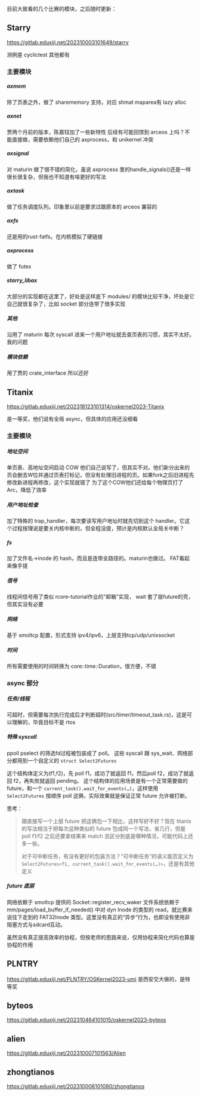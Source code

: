 目前大致看的几个比赛的模块，之后随时更新：

## Starry

https://gitlab.eduxiji.net/202310003101649/starry

测例差 cyclictest 其他都有

### 主要模块

##### axmem

除了页表之外，做了 sharememory 支持，对应 shmat maparea有 lazy alloc

##### axnet

贾两个月前的版本，陈嘉钰加了一些新特性
后续有可能回馈到 arceos 上吗？不能直接做，需要依赖他们自己的 axprocess，和 unikernel 冲突

##### axsignal

对 maturin 做了很不错的简化，虽说 axprocess 里的handle_signals()还是一样很长很复杂，但我也不知道有啥更好的写法

##### axtask
	
做了任务调度队列。印象里以前是要求过跟原本的 arceos 兼容的

##### axfs

还是用的rust-fatfs。在内核模拟了硬链接

##### axprocess

做了 futex

##### starry_libax

大部分的实现都在这里了，好处是这样底下 modules/ 的模块比较干净，坏处是它自己就很复杂了，比如 socket 部分连带了很多实现

##### 其他

沿用了 maturin 每次 syscall 进来一个用户地址就去查页表的习惯，其实不太好。我的问题

##### 模块依赖

用了贾的 crate_interface 所以还好

## Titanix

https://gitlab.eduxiji.net/202318123101314/oskernel2023-Titanix

是一等奖，他们说有全局 async，但具体的应用还没细看

### 主要模块

##### 地址空间

单页表、高地址空间启动
COW 他们自己说写了，但其实不对。他们新分出来的页会删去W位并通过页表打标记，但没有处理旧进程的页。如果fork之后旧进程先修改新进程再修改，这个实现就错了
为了这个COW他们还给每个物理页打了Arc，降低了效率

##### 用户地址检查

加了特殊的 trap_handler，每次要读写用户地址时就先切到这个 handler。它这个过程按理说是要关内核中断的，但全程没提，预计是内核默认全局关中断？
	
##### fs

加了文件名->inode 的 hash，而且是连带全路径的。maturin也做过。
FAT看起来像手搓

##### 信号

线程间信号用了类似 rcore-tutorial作业的"邮箱"实现， wait 套了层future的壳，但其实没有必要

##### 网络
基于 smoltcp 配置，形式支持 ipv4/ipv6，上层支持tcp/udp/unixsocket

##### 时间
所有需要使用的时间转换为 core::time::Duration，很方便，不错

### async 部分

##### 任务/线程
可超时，但需要每次执行完成后才判断超时(src/timer/timeout_task.rs)，这是可以理解的，毕竟目标不是 rtos

##### 特殊 syscall
ppoll pselect 的筛选fd过程被包装成了 poll。
这些 syscall 跟 sys_wait、网络部分都用到一个自定义的 `struct Select2Futures`

这个结构体定义为(f1,f2)，先 poll f1，成功了就返回 f1，然后poll f2，成功了就返回 f2，再失败就返回 pending。
这个结构体的应用场景是有一个正常需要做的 future，和一个 `current_task().wait_for_events(…)`，这样使用 `Select2Futures` 按顺序 poll 这俩，实际效果就是保证正常 future 允许被打断。

思考：
> 跟直接写一个上层 future 把这俩包一下相比，这样写好不好？现在 titanix 的写法相当于把每次这种类似的 future 包成同一个写法，省几行，但是 poll f1/f2 之后还要拿结果来 match 去区分到底是哪种情况，可能代码上还多一些。
> 
> 对于可中断任务，有没有更好的包装方法？“可中断任务”的语义能否定义为 `Select2Futures<f1, current_task().wait_for_events(…)>`，还是有其他定义

##### future 底层
网络依赖于 smoltcp 提供的 Socket::register_recv_waker
文件系统依赖于 mm/pages/load_buffer_if_needed() 中对 dyn Inode 的类型的 read，就比赛来说往下走到的 FAT32Inode 类型。这里没有真正的“异步”行为，也即没有使用非阻塞方式与sdcard互动。

虽然没有真正提高效率的协程，但按老师的思路来说，仅用协程来简化代码也算是协程的作用


## PLNTRY

https://gitlab.eduxiji.net/PLNTRY/OSKernel2023-umi 是西安交大做的，是特等奖

## byteos

https://gitlab.eduxiji.net/202310464101015/oskernel2023-byteos

## alien

https://gitlab.eduxiji.net/202310007101563/Alien

## zhongtianos

https://gitlab.eduxiji.net/202310006101080/zhongtianos
